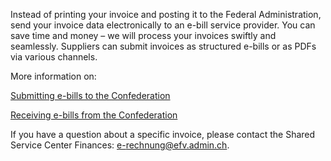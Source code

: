 <!--
                                Source URL: https://www.efv.admin.ch/efv/en/home/efv/erechnung/aktuell.html
                                Page ID: 3
                                -->

                                
Instead of printing your invoice and posting it to the Federal Administration, send your invoice data electronically to an e\-bill service provider. You can save time and money – we will process your invoices swiftly and seamlessly. Suppliers can submit invoices as structured e\-bills or as PDFs via various channels.


More information on:


[Submitting e\-bills to the Confederation](/efv/en/home/efv/erechnung/e-rechnung-zustellen.html)


[Receiving e\-bills from the Confederation](/efv/en/home/efv/erechnung/e-rechnung-empfangen.html)


If you have a question about a specific invoice, please contact the Shared Service Center Finances: [e\-rechnung@efv.admin.ch](mailto:e-rechnung@efv.admin.ch).


